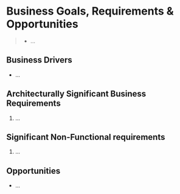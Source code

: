 # Business Goals, Requirements & Opportunities

> - ...

## Business Drivers 

* ...

## Architecturally Significant Business Requirements

1. ...

## Significant Non-Functional requirements 

1. ...

## Opportunities

- ...